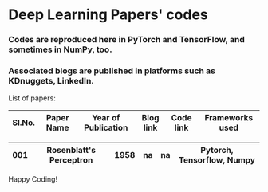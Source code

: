 # Deep Learning Papers' codes 

### Codes are reproduced here in PyTorch and TensorFlow, and sometimes in NumPy, too.
### Associated blogs are published in platforms such as KDnuggets, LinkedIn. 

List of papers:

| Sl.No. | Paper Name | Year of Publication | Blog link | Code link | Frameworks used |
|---|---|---|---|---|---|

| 001 | Rosenblatt's Perceptron | 1958 | na | na | Pytorch, Tensorflow, Numpy |
|---|---|---|---|---|---|

Happy Coding!
